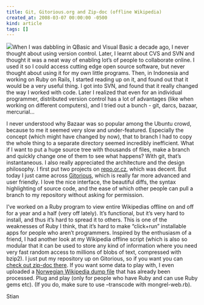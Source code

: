```yaml
---
title: Git, Gitorious.org and Zip-doc (offline Wikipedia)
created_at: 2008-03-07 00:00:00 -0500
kind: article
tags: []
---
```


![](http://lh3.google.com/shaklev/R9HuVyFSuWI/AAAAAAAABWA/7QkI1IQbt_w/8c09949d_overview)When
I was dabbling in QBasic and Visual Basic a decade ago, I never thought
about using version control. Later, I learnt about CVS and SVN and
thought it was a neat way of enabling lot’s of people to collaborate
online. I used it so I could access cutting edge open source software,
but never thought about using it for my own little programs. Then, in
Indonesia and working on Ruby on Rails, I started reading up on it, and
found out that it would be a very useful thing. I got into SVN, and
found that it really changed the way I worked with code. Later I
realized that even for an individual programmer, distributed version
control has a lot of advantages (like when working on different
computers), and I tried out a bunch - git, darcs, bazaar, mercurial…

I never understood why Bazaar was so popular among the Ubuntu crowd,
because to me it seemed very slow and under-featured. Especially the
concept (which might have changed by now), that to branch I had to copy
the whole thing to a separate directory seemed incredibly inefficient.
What if I want to put a huge source tree with thousands of files, make a
branch and quickly change one of them to see what happens? With git,
that’s instantaneous. I also really appreciated the architecture and the
design philosophy. I first put two projects on
[repo.or.cz](http://repo.or.cz), which was decent. But today I just came
across [Gitorious](http://gitorious.org), which is really far more
advanced and user friendly. I love the nice interface, the beautiful
diffs, the syntax highlighting of source code, and the ease of which
other people can pull a branch to my repository without asking for
permission.

I’ve worked on a Ruby program to view entire Wikipedias offline on and
off for a year and a half (very off lately). It’s functional, but it’s
very hard to install, and thus it’s hard to spread it to others. This is
one of the weaknesses of Ruby I think, that it’s hard to make
“click+run” installable apps for people who aren’t programmers. Inspired
by the enthusiasm of a friend, I had another look at my Wikipedia
offline script (which is also so modular that it can be used to store
any kind of information where you need very fast random access to
millions of blobs of text, compressed with bzip2). I just put my
repository up on Gitorious, so if you want you can [check out zip-doc
there](http://gitorious.org/projects/zip-doc). If you want some data to
play with, I even uploaded a [Norwegian Wikipedia dump
file](http://reganmian.net/files/no.zdump) that has already been
processed. Plug and play (only for people who have Ruby and can use Ruby
gems etc). (If you do, make sure to use –transcode with mongrel-web.rb).

Stian

